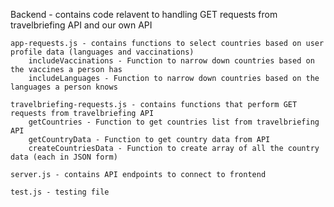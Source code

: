 Backend - contains code relavent to handling GET requests from travelbriefing API and our own API

    app-requests.js - contains functions to select countries based on user profile data (languages and vaccinations)
        includeVaccinations - Function to narrow down countries based on the vaccines a person has
        includeLanguages - Function to narrow down countries based on the languages a person knows

    travelbriefing-requests.js - contains functions that perform GET requests from travelbriefing API
        getCountries - Function to get countries list from travelbriefing API
        getCountryData - Function to get country data from API
        createCountriesData - Function to create array of all the country data (each in JSON form)
    
    server.js - contains API endpoints to connect to frontend

    test.js - testing file
